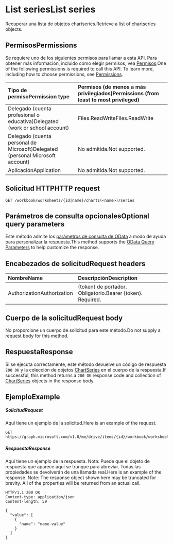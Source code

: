 # <a name="list-series"></a><span data-ttu-id="537e2-101">List series</span><span class="sxs-lookup"><span data-stu-id="537e2-101">List series</span></span>

<span data-ttu-id="537e2-102">Recuperar una lista de objetos chartseries.</span><span class="sxs-lookup"><span data-stu-id="537e2-102">Retrieve a list of chartseries objects.</span></span>
## <a name="permissions"></a><span data-ttu-id="537e2-103">Permisos</span><span class="sxs-lookup"><span data-stu-id="537e2-103">Permissions</span></span>
<span data-ttu-id="537e2-p101">Se requiere uno de los siguientes permisos para llamar a esta API. Para obtener más información, incluido cómo elegir permisos, vea [Permisos](../../../concepts/permissions_reference.md).</span><span class="sxs-lookup"><span data-stu-id="537e2-p101">One of the following permissions is required to call this API. To learn more, including how to choose permissions, see [Permissions](../../../concepts/permissions_reference.md).</span></span>

|<span data-ttu-id="537e2-106">Tipo de permiso</span><span class="sxs-lookup"><span data-stu-id="537e2-106">Permission type</span></span>      | <span data-ttu-id="537e2-107">Permisos (de menos a más privilegiados)</span><span class="sxs-lookup"><span data-stu-id="537e2-107">Permissions (from least to most privileged)</span></span>              |
|:--------------------|:---------------------------------------------------------|
|<span data-ttu-id="537e2-108">Delegado (cuenta profesional o educativa)</span><span class="sxs-lookup"><span data-stu-id="537e2-108">Delegated (work or school account)</span></span> | <span data-ttu-id="537e2-109">Files.ReadWrite</span><span class="sxs-lookup"><span data-stu-id="537e2-109">Files.ReadWrite</span></span>    |
|<span data-ttu-id="537e2-110">Delegado (cuenta personal de Microsoft)</span><span class="sxs-lookup"><span data-stu-id="537e2-110">Delegated (personal Microsoft account)</span></span> | <span data-ttu-id="537e2-111">No admitida.</span><span class="sxs-lookup"><span data-stu-id="537e2-111">Not supported.</span></span>    |
|<span data-ttu-id="537e2-112">Aplicación</span><span class="sxs-lookup"><span data-stu-id="537e2-112">Application</span></span> | <span data-ttu-id="537e2-113">No admitida.</span><span class="sxs-lookup"><span data-stu-id="537e2-113">Not supported.</span></span> |

## <a name="http-request"></a><span data-ttu-id="537e2-114">Solicitud HTTP</span><span class="sxs-lookup"><span data-stu-id="537e2-114">HTTP request</span></span>
<!-- { "blockType": "ignored" } -->
```http
GET /workbook/worksheets/{id|name}/charts(<name>)/series
```
## <a name="optional-query-parameters"></a><span data-ttu-id="537e2-115">Parámetros de consulta opcionales</span><span class="sxs-lookup"><span data-stu-id="537e2-115">Optional query parameters</span></span>
<span data-ttu-id="537e2-116">Este método admite los [parámetros de consulta de OData](http://developer.microsoft.com/en-us/graph/docs/overview/query_parameters) a modo de ayuda para personalizar la respuesta.</span><span class="sxs-lookup"><span data-stu-id="537e2-116">This method supports the [OData Query Parameters](http://developer.microsoft.com/en-us/graph/docs/overview/query_parameters) to help customize the response.</span></span>

## <a name="request-headers"></a><span data-ttu-id="537e2-117">Encabezados de solicitud</span><span class="sxs-lookup"><span data-stu-id="537e2-117">Request headers</span></span>
| <span data-ttu-id="537e2-118">Nombre</span><span class="sxs-lookup"><span data-stu-id="537e2-118">Name</span></span>      |<span data-ttu-id="537e2-119">Descripción</span><span class="sxs-lookup"><span data-stu-id="537e2-119">Description</span></span>|
|:----------|:----------|
| <span data-ttu-id="537e2-120">Authorization</span><span class="sxs-lookup"><span data-stu-id="537e2-120">Authorization</span></span>  | <span data-ttu-id="537e2-p102">{token} de portador. Obligatorio.</span><span class="sxs-lookup"><span data-stu-id="537e2-p102">Bearer {token}. Required.</span></span> |

## <a name="request-body"></a><span data-ttu-id="537e2-123">Cuerpo de la solicitud</span><span class="sxs-lookup"><span data-stu-id="537e2-123">Request body</span></span>
<span data-ttu-id="537e2-124">No proporcione un cuerpo de solicitud para este método.</span><span class="sxs-lookup"><span data-stu-id="537e2-124">Do not supply a request body for this method.</span></span>

## <a name="response"></a><span data-ttu-id="537e2-125">Respuesta</span><span class="sxs-lookup"><span data-stu-id="537e2-125">Response</span></span>

<span data-ttu-id="537e2-126">Si se ejecuta correctamente, este método devuelve un código de respuesta `200 OK` y la colección de objetos [ChartSeries](../resources/chartseries.md) en el cuerpo de la respuesta.</span><span class="sxs-lookup"><span data-stu-id="537e2-126">If successful, this method returns a `200 OK` response code and collection of [ChartSeries](../resources/chartseries.md) objects in the response body.</span></span>
## <a name="example"></a><span data-ttu-id="537e2-127">Ejemplo</span><span class="sxs-lookup"><span data-stu-id="537e2-127">Example</span></span>
##### <a name="request"></a><span data-ttu-id="537e2-128">Solicitud</span><span class="sxs-lookup"><span data-stu-id="537e2-128">Request</span></span>
<span data-ttu-id="537e2-129">Aquí tiene un ejemplo de la solicitud.</span><span class="sxs-lookup"><span data-stu-id="537e2-129">Here is an example of the request.</span></span>
<!-- {
  "blockType": "request",
  "name": "get_series"
}-->
```http
GET https://graph.microsoft.com/v1.0/me/drive/items/{id}/workbook/worksheets/{id|name}/charts(<name>)/series
```
##### <a name="response"></a><span data-ttu-id="537e2-130">Respuesta</span><span class="sxs-lookup"><span data-stu-id="537e2-130">Response</span></span>
<span data-ttu-id="537e2-p103">Aquí tiene un ejemplo de la respuesta. Nota: Puede que el objeto de respuesta que aparece aquí se trunque para abreviar. Todas las propiedades se devolverán de una llamada real.</span><span class="sxs-lookup"><span data-stu-id="537e2-p103">Here is an example of the response. Note: The response object shown here may be truncated for brevity. All of the properties will be returned from an actual call.</span></span>
<!-- {
  "blockType": "response",
  "truncated": true,
  "@odata.type": "microsoft.graph.chartSeries",
  "isCollection": true
} -->
```http
HTTP/1.1 200 OK
Content-type: application/json
Content-length: 59

{
  "value": [
    {
      "name": "name-value"
    }
  ]
}
```

<!-- uuid: 8fcb5dbc-d5aa-4681-8e31-b001d5168d79
2015-10-25 14:57:30 UTC -->
<!-- {
  "type": "#page.annotation",
  "description": "List series",
  "keywords": "",
  "section": "documentation",
  "tocPath": ""
}-->